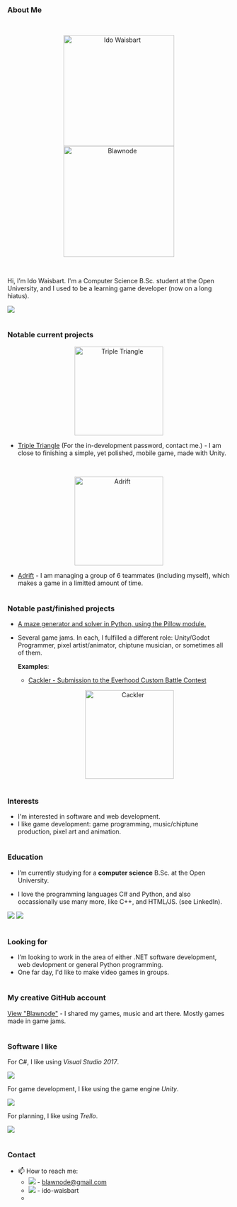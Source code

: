 <!--Possible TO-DO: Put links on all badges.-->

### About Me

<br />
<p align="center">
  <img title="Ido Waisbart" alt="Ido Waisbart" src="https://github.com/wido2000/wido2000/blob/main/Press%20Images/Selfie.jpg" height="250" hspace="50" />
  <img title="Blawnode" alt="Blawnode" src="https://github.com/wido2000/wido2000/blob/main/Press%20Images/Blawnode%20Logo%20(MAX).png" height="250" hspace="50" />
</p>

<br />

Hi, I’m Ido Waisbart. I'm a Computer Science B.Sc. student at the Open University, and I used to be a learning game developer (now on a long hiatus).

[![](https://img.shields.io/badge/linkedin-%230077B5.svg?style=for-the-badge&logo=linkedin&logoColor=white)](https://www.linkedin.com/in/ido-waisbart/)

#
### Notable current projects
<p align="center"><img alt="Triple Triangle" src="https://github.com/wido2000/wido2000/blob/main/Press%20Images/Triple%20Triangle%20-%20630x500%20Itch%20Logo.png" height="200"></p>

- [Triple Triangle](https://blawnode.itch.io/threeangle) (For the in-development password, contact me.) - I am close to finishing a simple, yet polished, mobile game, made with Unity.

<br />

<p align="center"><img alt="Adrift" src="https://github.com/wido2000/wido2000/blob/main/Press%20Images/Adrift%20-%20630x500%20Itch%20Logo.png" height="200"></p>

- [Adrift](https://blawnode.itch.io/adrift) - I am managing a group of 6 teammates (including myself), which makes a game in a limitted amount of time.

#
### Notable past/finished projects
- [A maze generator and solver in Python, using the Pillow module.]()

- Several game jams. In each, I fulfilled a different role: Unity/Godot Programmer, pixel artist/animator, chiptune musician, or sometimes all of them.

  **Examples**:
  
    - [Cackler - Submission to the Everhood Custom Battle Contest][cackler-link]
      
      <p align="center">
        <a href="https://github.com/blawnode/EverhoodCackler" target="_blank">
          <img alt="Cackler" src="https://user-images.githubusercontent.com/37482595/168480246-e5c44d16-e87b-49e7-bef8-781c9b0ac770.png" height="200" />
        </a>
      </p>
      
    <!-- - [Test](https://github.com/blawnode/Mixed-Bag-s-game)-->

#
### Interests
- I'm interested in software and web development.
- I like game development: game programming, music/chiptune production, pixel art and animation.

#
### Education
- I’m currently studying for a **computer science** B.Sc. at the Open University.
<!--![C#](https://img.shields.io/badge/c%23-%23239120.svg?style=for-the-badge&logo=c-sharp&logoColor=white)
![Python](https://img.shields.io/badge/python-3670A0?style=for-the-badge&logo=python&logoColor=ffdd54)-->
- I love the programming languages C# and Python, and also occassionally use many more, like C++, and HTML/JS. (see LinkedIn).

![](https://img.shields.io/badge/c%23-%23239120.svg?style=for-the-badge&logo=c-sharp&logoColor=white)
![](https://img.shields.io/badge/python-3670A0?style=for-the-badge&logo=python&logoColor=ffdd54)

#
### Looking for
- I’m looking to work in the area of either .NET software development, web devlopment or general Python programming. 
- One far day, I'd like to make video games in groups.

#
### My creative GitHub account
[View "Blawnode"](https://github.com/blawnode/) - I shared my games, music and art there. Mostly games made in game jams.

#
### Software I like
For C#, I like using _Visual Studio 2017_.

![](https://img.shields.io/badge/Visual_Studio-5C2D91?style=for-the-badge&logo=visual%20studio&logoColor=white)

For game development, I like using the game engine _Unity_.

![](https://img.shields.io/badge/unity-%23000000.svg?style=for-the-badge&logo=unity&logoColor=white)

For planning, I like using _Trello_.

![](https://img.shields.io/badge/Trello-%23026AA7.svg?style=for-the-badge&logo=Trello&logoColor=white)

#
### Contact
- 📫 How to reach me:
    - [![](https://img.shields.io/badge/Gmail-D14836?style=for-the-badge&logo=gmail&logoColor=white)](mailto:blawnode@gmail.com) - blawnode@gmail.com
    - [![](https://img.shields.io/badge/linkedin-%230077B5.svg?style=for-the-badge&logo=linkedin&logoColor=white)](https://www.linkedin.com/in/ido-waisbart/) - ido-waisbart
    - ![]()
<!-- Discord - https://img.shields.io/badge/%3CServer%3E-%237289DA.svg?style=for-the-badge&logo=discord&logoColor=white -->

<!-- Link anchors -->
[cackler-img]: https://user-images.githubusercontent.com/37482595/168480246-e5c44d16-e87b-49e7-bef8-781c9b0ac770.png
[cackler-link]: https://github.com/blawnode/EverhoodCackler
